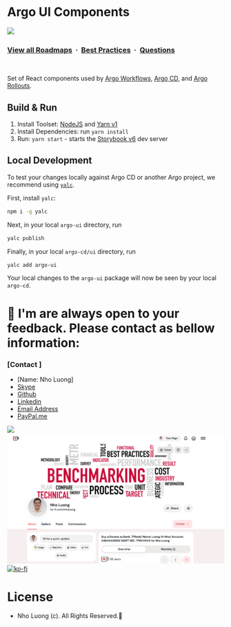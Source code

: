 # Argo UI Components

![](https://i.imgur.com/waxVImv.png)
### [View all Roadmaps](https://github.com/nholuongut/all-roadmaps) &nbsp;&middot;&nbsp; [Best Practices](https://github.com/nholuongut/all-roadmaps/blob/main/public/best-practices/) &nbsp;&middot;&nbsp; [Questions](https://www.linkedin.com/in/nholuong/)
<br/>

Set of React components used by [Argo Workflows](https://github.com/nholuongut/argo-workflows), [Argo CD](https://github.com/argoproj/argo-cd), and [Argo Rollouts](https://github.com/argoproj/argo-rollouts).

## Build & Run

1. Install Toolset: [NodeJS](https://nodejs.org/en/download/) and [Yarn v1](https://classic.yarnpkg.com/en/docs)
1. Install Dependencies: run `yarn install`
1. Run: `yarn start` - starts the [Storybook v6](https://storybook.js.org/docs/6.5/get-started/install) dev server

## Local Development

To test your changes locally against Argo CD or another Argo project, we recommend using [`yalc`](https://github.com/wclr/yalc).

First, install `yalc`:

```sh
npm i -g yalc
```

Next, in your local `argo-ui` directory, run

```sh
yalc publish
```

Finally, in your local `argo-cd/ui` directory, run

```sh
yalc add argo-ui
```

Your local changes to the `argo-ui` package will now be seen by your local `argo-cd`.

# 🚀 I'm are always open to your feedback.  Please contact as bellow information:
### [Contact ]
* [Name: Nho Luong]
* [Skype](luongutnho_skype)
* [Github](https://github.com/nholuongut/)
* [Linkedin](https://www.linkedin.com/in/nholuong/)
* [Email Address](luongutnho@hotmail.com)
* [PayPal.me](https://www.paypal.com/paypalme/nholuongut)

![](https://i.imgur.com/waxVImv.png)
![](Donate.png)
[![ko-fi](https://ko-fi.com/img/githubbutton_sm.svg)](https://ko-fi.com/nholuong)

# License
* Nho Luong (c). All Rights Reserved.🌟